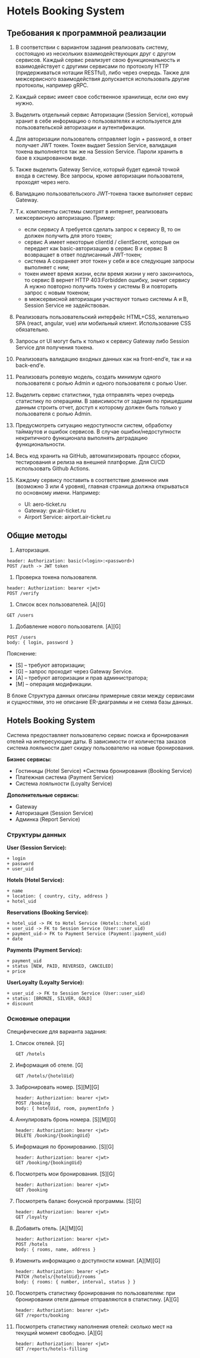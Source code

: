 # Hotels Booking System

## Требования к программной реализации

1. В соответствии с вариантом задания реализовать систему, состоящую из нескольких взаимодействующих друг с другом сервисов. 
 Каждый сервис реализует свою функциональность и взаимодействует с другими сервисами по протоколу HTTP (придерживаться нотации RESTful), либо через очередь. 
 Также для межсервисного взаимодействия допускается использовать другие протоколы, например gRPC.
 
1. Каждый сервис имеет свое собственное хранилище, если оно ему нужно.
 
1. Выделить отдельный сервис Авторизации (Session Service), который хранит в себе информацию о пользователях и
 используется для пользовательской авторизации и аутентификации.
 
1. Для авторизации пользователь отправляет login + password, в ответ получает JWT токен. Токен выдает Session Service,
 валидация токена выполняется так же на Session Service. Пароли хранить в базе в хэшированном виде. 
 
1. Также выделить Gateway Service, который будет единой точкой входа в систему. Все запросы, кроме авторизации пользователя,
 проходят через него. 
 
1. Валидацию пользовательского JWT-токена также выполняет сервис Gateway. 
 
1. Т.к. компоненты системы смотрят в интернет, реализовать межсервисную авторизацию. Пример:
    * если сервису A требуется сделать запрос к сервису B, то он должен получить для этого токен; 
    * сервис A имеет некоторые clientId / clientSecret, которые он передает как basic-авторизацию в сервис B и 
      сервис B возвращает в ответ подписанный JWT-токен;
    * система A сохраняет этот токен у себя и все следующие запросы выполняет с ним;
    * токен имеет время жизни, если время жизни у него закончилось, то сервис B вернет HTTP 403:Forbidden ошибку, 
      значит сервису A нужно повторно получить токен у системы B и повторить запрос с новым токеном; 
    * в межсервисной авторизации участвуют только системы A и B, Session Service не задействован.

1. Реализовать пользовательский интерфейс HTML+CSS, желательно SPA (react, angular, vue) или мобильный клиент.
 Использование CSS обязательно. 
 
1. Запросы от UI могут быть к только к сервису Gateway либо Session Service для получения токена. 
 
1. Реализовать валидацию входных данных как на front-end’е, так и на back-end’е. 
 
1. Реализовать ролевую модель, создать минимум одного пользователя с ролью Admin и одного пользователя с ролью User. 
 
1. Выделить сервис статистики, туда отправлять через очередь статистику по операциям. В зависимости от задания
 по пришедшим данным строить отчет, доступ к которому должен быть только у пользователя с ролью Admin. 
 
1. Предусмотреть ситуацию недоступности систем, обработку таймаутов и ошибок сервисов. В случае ошибки/недоступности
 некритичного функционала выполнять деградацию функциональности. 
 
1. Весь код хранить на GitHub, автоматизировать процесс сборки, тестирования и релиза на внешней платформе.
 Для CI/CD использовать Github Actions. 
 
1. Каждому сервису поставить в соответствие доменное имя (возможно 3 или 4 уровня), главная страница должна открываться
 по основному имени. Например:
    * UI: aero-ticket.ru
    * Gateway: gw.air-ticket.ru
    * Airport Service: airport.air-ticket.ru

## Общие методы

1. Авторизация.
```
header: Authorization: basic(<login>:<password>)
POST /auth -> JWT token
```
1. Проверка токена пользователя.
```
header: Authorization: bearer <jwt>
POST /verify
```
1. Список всех пользователей. [A][G]
```
GET /users
```
1. Добавление нового пользователя. [A][G]
```
POST /users
body: { login, password }
```

Пояснение:
* [S] – требуют авторизации;
* [G] – запрос проходит через Gateway Service.
* [A] – требуют авторизации и прав администратора;
* [M] – операция модификации.

В блоке Структура данных описаны примерные связи между сервисами и сущностями, это не описание ER-диаграммы и не схема базы данных.

## Hotels Booking System

Система предоставляет пользователю сервис поиска и бронирования отелей на интересующие даты. В зависимости
от количества заказов система лояльности дает скидку пользователю на новые бронирования.

**Бизнес сервисы:**

* Гостиницы (Hotel Service)
*Система бронирования (Booking Service)
* Платежная система (Payment Service)
* Система лояльности (Loyalty Service)

**Дополнительные сервисы:**

* Gateway
* Авторизация (Session Service)
* Админка (Report Service)

### Структуры данных

**User (Session Service):**
```
+ login
+ password
+ user_uid
```

**Hotels (Hotel Service):**
```
+ name
+ location: { country, city, address }
+ hotel_uid
```

**Reservations (Booking Service):**
```
+ hotel_uid -> FK to Hotel Service (Hotels::hotel_uid)
+ user_uid -> FK to Session Service (User::user_uid)
+ payment_uid-> FK to Payment Service (Payment::payment_uid)
+ date
```

**Payments (Payment Service):**
```
+ payment_uid
+ status [NEW, PAID, REVERSED, CANCELED]
+ price
```

**UserLoyalty (Loyalty Service):**
```
+ user_uid -> FK to Session Service (User::user_uid)
+ status: [BRONZE, SILVER, GOLD]
+ discount
```

### Основные операции

Специфические для варианта задания:

1. Список отелей. [G]
    ```
    GET /hotels
    ```
1. Информация об отеле. [G]
    ```
    GET /hotels/{hotelUid}
    ```
1. Забронировать номер. [S][M][G]
    ```
    header: Authorization: bearer <jwt>
    POST /booking
    body: { hotelUid, room, paymentInfo }
    ```
1. Аннулировать бронь номера. [S][M][G]
    ```
    header: Authorization: bearer <jwt>
    DELETE /booking/{bookingUid}
    ```
1. Информация по бронированию. [S][G]
    ```
    header: Authorization: bearer <jwt>
    GET /booking/{bookingUid}
    ```
1. Посмотреть мои бронирования. [S][G]
    ```
    header: Authorization: bearer <jwt>
    GET /booking
    ```
1. Посмотреть баланс бонусной программы. [S][G]
    ```
    header: Authorization: bearer <jwt>
    GET /loyalty
    ```
1. Добавить отель. [A][M][G]
    ```
    header: Authorization: bearer <jwt>
    POST /hotels
    body: { rooms, name, address }
    ```
1. Изменить информацию о доступности комнат. [A][M][G]
    ```
    header: Authorization: bearer <jwt>
    PATCH /hotels/{hotelUid}/rooms
    body: { rooms: { number, interval, status } }
    ```
1. Посмотреть статистику бронирования по пользователям: при бронировании отеля данные отправляются в статистику. [A][G]
    ```
    header: Authorization: bearer <jwt>
    GET /reports/booking
    ```
1. Посмотреть статистику наполнения отелей: сколько мест на текущий момент свободно. [A][G]
    ```
    header: Authorization: bearer <jwt>
    GET /reports/hotels-filling
    ```
